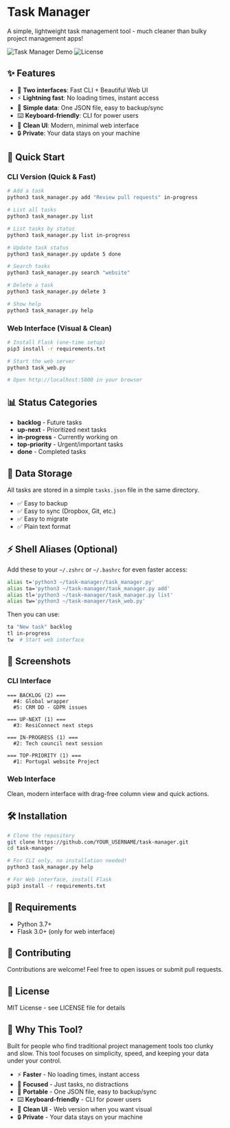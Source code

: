 # Task Manager

A simple, lightweight task management tool - much cleaner than bulky project management apps!

![Task Manager Demo](https://img.shields.io/badge/Python-3.7+-blue.svg)
![License](https://img.shields.io/badge/License-MIT-green.svg)

## ✨ Features

- 🚀 **Two interfaces**: Fast CLI + Beautiful Web UI
- ⚡ **Lightning fast**: No loading times, instant access
- 📁 **Simple data**: One JSON file, easy to backup/sync
- ⌨️ **Keyboard-friendly**: CLI for power users
- 🎨 **Clean UI**: Modern, minimal web interface
- 🔒 **Private**: Your data stays on your machine

## 🎯 Quick Start

### CLI Version (Quick & Fast)

```bash
# Add a task
python3 task_manager.py add "Review pull requests" in-progress

# List all tasks
python3 task_manager.py list

# List tasks by status
python3 task_manager.py list in-progress

# Update task status
python3 task_manager.py update 5 done

# Search tasks
python3 task_manager.py search "website"

# Delete a task
python3 task_manager.py delete 3

# Show help
python3 task_manager.py help
```

### Web Interface (Visual & Clean)

```bash
# Install Flask (one-time setup)
pip3 install -r requirements.txt

# Start the web server
python3 task_web.py

# Open http://localhost:5000 in your browser
```

## 📊 Status Categories

- **backlog** - Future tasks
- **up-next** - Prioritized next tasks
- **in-progress** - Currently working on
- **top-priority** - Urgent/important tasks
- **done** - Completed tasks

## 💾 Data Storage

All tasks are stored in a simple `tasks.json` file in the same directory.

- ✅ Easy to backup
- ✅ Easy to sync (Dropbox, Git, etc.)
- ✅ Easy to migrate
- ✅ Plain text format

## ⚡ Shell Aliases (Optional)

Add these to your `~/.zshrc` or `~/.bashrc` for even faster access:

```bash
alias t='python3 ~/task-manager/task_manager.py'
alias ta='python3 ~/task-manager/task_manager.py add'
alias tl='python3 ~/task-manager/task_manager.py list'
alias tw='python3 ~/task-manager/task_web.py'
```

Then you can use:

```bash
ta "New task" backlog
tl in-progress
tw  # Start web interface
```

## 📸 Screenshots

### CLI Interface
```
=== BACKLOG (2) ===
  #4: Global wrapper
  #5: CRM DD - GDPR issues

=== UP-NEXT (1) ===
  #3: ResiConnect next steps

=== IN-PROGRESS (1) ===
  #2: Tech council next session

=== TOP-PRIORITY (1) ===
  #1: Portugal website Project
```

### Web Interface
Clean, modern interface with drag-free column view and quick actions.

## 🛠️ Installation

```bash
# Clone the repository
git clone https://github.com/YOUR_USERNAME/task-manager.git
cd task-manager

# For CLI only, no installation needed!
python3 task_manager.py help

# For Web interface, install Flask
pip3 install -r requirements.txt
```

## 📝 Requirements

- Python 3.7+
- Flask 3.0+ (only for web interface)

## 🤝 Contributing

Contributions are welcome! Feel free to open issues or submit pull requests.

## 📄 License

MIT License - see LICENSE file for details

## 🙏 Why This Tool?

Built for people who find traditional project management tools too clunky and slow. This tool focuses on simplicity, speed, and keeping your data under your control.

- ⚡ **Faster** - No loading times, instant access
- 🎯 **Focused** - Just tasks, no distractions
- 📁 **Portable** - One JSON file, easy to backup/sync
- ⌨️ **Keyboard-friendly** - CLI for power users
- 🎨 **Clean UI** - Web version when you want visual
- 🔒 **Private** - Your data stays on your machine

